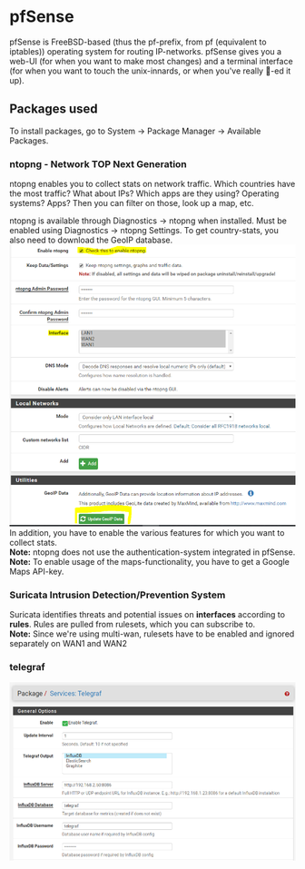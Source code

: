 # pfSense
pfSense is FreeBSD-based (thus the pf-prefix, from pf (equivalent to iptables)) operating system for routing IP-networks. pfSense gives you a web-UI (for when you want to make most changes) and a terminal interface (for when you want to touch the unix-innards, or when you've really 💢-ed it up).

## Packages used
To install packages, go to System -> Package Manager -> Available Packages.
### ntopng - Network TOP Next Generation

ntopng enables you to collect stats on network traffic. Which countries have the most traffic? What about IPs? Which apps are they using? Operating systems? Apps? Then you can filter on those, look up a map, etc.

ntopng is available through Diagnostics -> ntopng when installed. Must be enabled using Diagnostics -> ntopng Settings. To get country-stats, you also need to download the GeoIP database. ![](/images/pfSense-ntopng-conf-basic.png) In addition, you have to enable the various features for which you want to collect stats.<br/>
**Note:** ntopng does not use the authentication-system integrated in pfSense.<br/>
**Note:** To enable usage of the maps-functionality, you have to get a Google Maps API-key.

### Suricata Intrusion Detection/Prevention System

Suricata identifies threats and potential issues on **interfaces** according to **rules**. Rules are pulled from rulesets, which you can subscribe to. <br/>
**Note:** Since we're using multi-wan, rulesets have to be enabled and ignored separately on WAN1 and WAN2

### telegraf
![](/images/pfsense-howto-enable-influxdb-client.png)